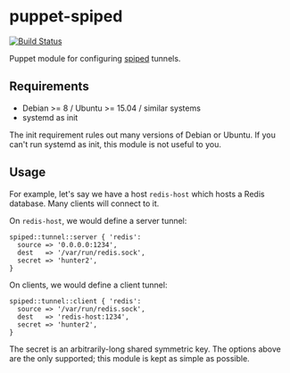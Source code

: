 puppet-spiped
========

[![Build Status](https://travis-ci.org/chriskuehl/puppet-spiped.svg)](https://travis-ci.org/chriskuehl/puppet-spiped)

Puppet module for configuring [spiped][spiped] tunnels.

## Requirements

* Debian >= 8 / Ubuntu >= 15.04 / similar systems
* systemd as init

The init requirement rules out many versions of Debian or Ubuntu. If you can't
run systemd as init, this module is not useful to you.

## Usage

For example, let's say we have a host `redis-host` which hosts a Redis
database. Many clients will connect to it.

On `redis-host`, we would define a server tunnel:

```puppet
spiped::tunnel::server { 'redis':
  source => '0.0.0.0:1234',
  dest   => '/var/run/redis.sock',
  secret => 'hunter2',
}
```

On clients, we would define a client tunnel:

```puppet
spiped::tunnel::client { 'redis':
  source => '/var/run/redis.sock',
  dest   => 'redis-host:1234',
  secret => 'hunter2',
}
```

The secret is an arbitrarily-long shared symmetric key. The options above are
the only supported; this module is kept as simple as possible.

[spiped]: https://www.tarsnap.com/spiped.html
